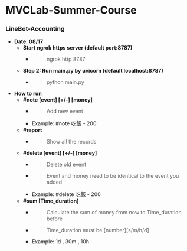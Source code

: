 # MVCLab-Summer-Course

### LineBot-Accounting
* **Date: 08/17**
    * **Start ngrok https server (default port:8787)**
        * > ngrok http 8787
    * **Step 2: Run main.py by uvicorn (default localhost:8787)**
        * > python main.py
* **How to run**
    * **#note [event] [+/-] [money]**
        * > Add new event
        * Example: #note 吃飯 - 200
    * **#report**
        * > Show all the records
    * **#delete [event] [+/-] [money]**
        * > Delete old event
        * > Event and money need to be identical to the event you added
        * Example: #delete 吃飯 - 200
    * **#sum [Time_duration]**
        * > Calculate the sum of money from now to Time_duration before
        * > Time_duration must be [number][s/m/h/d]
        * Example: 1d , 30m , 10h
    
